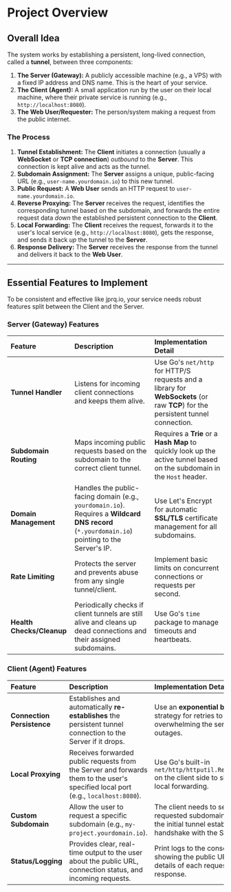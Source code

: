 # Project Overview

## Overall Idea

The system works by establishing a persistent, long-lived connection, called a **tunnel**, between three components:

1.  **The Server (Gateway):** A publicly accessible machine (e.g., a VPS) with a fixed IP address and DNS name. This is the heart of your service.
2.  **The Client (Agent):** A small application run by the user on their local machine, where their private service is running (e.g., `http://localhost:8080`).
3.  **The Web User/Requester:** The person/system making a request from the public internet.

### The Process

1.  **Tunnel Establishment:** The **Client** initiates a connection (usually a **WebSocket** or **TCP connection**) *outbound* to the **Server**. This connection is kept alive and acts as the tunnel.
2.  **Subdomain Assignment:** The **Server** assigns a unique, public-facing URL (e.g., `user-name.yourdomain.io`) to this new tunnel.
3.  **Public Request:** A **Web User** sends an HTTP request to `user-name.yourdomain.io`.
4.  **Reverse Proxying:** The **Server** receives the request, identifies the corresponding tunnel based on the subdomain, and forwards the entire request data *down* the established persistent connection to the **Client**.
5.  **Local Forwarding:** The **Client** receives the request, forwards it to the user's local service (e.g., `http://localhost:8080`), gets the response, and sends it back *up* the tunnel to the **Server**.
6.  **Response Delivery:** The **Server** receives the response from the tunnel and delivers it back to the **Web User**.

---

## Essential Features to Implement

To be consistent and effective like jprq.io, your service needs robust features split between the Client and the Server.

### Server (Gateway) Features

| Feature | Description | Implementation Detail |
| :--- | :--- | :--- |
| **Tunnel Handler** | Listens for incoming client connections and keeps them alive. | Use Go's `net/http` for HTTP/S requests and a library for **WebSockets** (or raw **TCP**) for the persistent tunnel connection. |
| **Subdomain Routing** | Maps incoming public requests based on the subdomain to the correct client tunnel. | Requires a **Trie** or a **Hash Map** to quickly look up the active tunnel based on the subdomain in the `Host` header. |
| **Domain Management** | Handles the public-facing domain (e.g., `yourdomain.io`). Requires a **Wildcard DNS record** (`*.yourdomain.io`) pointing to the Server's IP. | Use Let's Encrypt for automatic **SSL/TLS** certificate management for all subdomains. |
| **Rate Limiting** | Protects the server and prevents abuse from any single tunnel/client. | Implement basic limits on concurrent connections or requests per second. |
| **Health Checks/Cleanup** | Periodically checks if client tunnels are still alive and cleans up dead connections and their assigned subdomains. | Use Go's `time` package to manage timeouts and heartbeats. |

### Client (Agent) Features

| Feature | Description | Implementation Detail |
| :--- | :--- | :--- |
| **Connection Persistence** | Establishes and automatically **re-establishes** the persistent tunnel connection to the Server if it drops. | Use an **exponential backoff** strategy for retries to avoid overwhelming the server during outages. |
| **Local Proxying** | Receives forwarded public requests from the Server and forwards them to the user's specified local port (e.g., `localhost:8080`). | Use Go's built-in `net/http/httputil.ReverseProxy` on the client side to simplify local forwarding. |
| **Custom Subdomain** | Allow the user to request a specific subdomain (e.g., `my-project.yourdomain.io`). | The client needs to send the requested subdomain name in the initial tunnel establishment handshake with the Server. |
| **Status/Logging** | Provides clear, real-time output to the user about the public URL, connection status, and incoming requests. | Print logs to the console showing the public URL and details of each request and response. |